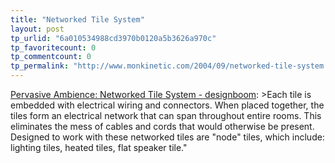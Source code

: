 ```yaml
---
title: "Networked Tile System"
layout: post
tp_urlid: "6a010534988cd3970b0120a5b3626a970c"
tp_favoritecount: 0
tp_commentcount: 0
tp_permalink: "http://www.monkinetic.com/2004/09/networked-tile-system.html"
---
```

[Pervasive Ambience: Networked Tile System - designboom](http://www.designboom.com/contest/view.php?contest_pk=2&amp;item_pk=368&amp;p=2):
&gt;Each tile is embedded with electrical wiring and connectors. When placed together, the tiles form an electrical network that can span throughout entire rooms. This eliminates the mess of cables and cords that would otherwise be present. Designed to work with these networked tiles are &quot;node&quot; tiles, which include: lighting tiles, heated tiles, flat speaker tile.&quot;

